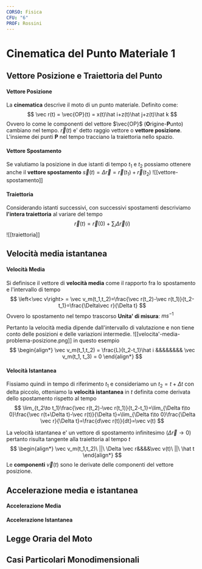 ```yaml
---
CORSO: Fisica
CFU: "6"
PROF: Rossini
---
```

# Cinematica del Punto Materiale 1
## Vettore Posizione e Traiettoria del Punto
#### Vettore Posizione
La **cinematica** descrive il moto di un punto materiale. Definito come:
$$
\vec r(t) = \vec{OP}(t) = x(t)\hat i+z(t)\hat j+z(t)\hat k
$$
Ovvero lo come le componenti del vettore $\vec{OP}$ (**O**rigine-**P**unto) cambiano nel tempo.
$\vec r(t)$ e' detto raggio vettore o **vettore posizione**. L'insieme dei punti **P** nel tempo tracciano la traiettoria nello spazio.
#### Vettore Spostamento
Se valutiamo la posizione in due istanti di tempo $t_1$ e $t_2$ possiamo ottenere anche il **vettore spostamento** $\vec s(t)=\Delta \vec r = \vec r(t_1)+\vec r(t_2)$
![[vettore-spostamento]]
#### Traiettoria
Considerando istanti successivi, con successivi spostamenti descriviamo **l'intera traiettoria** al variare del tempo
$$
\vec r(t) = \vec r(0)+\sum_i\Delta\vec r(i)
$$
![[traiettoria]]
## Velocità media istantanea
#### Velocità Media
Si definisce il vettore di **velocità media** come il rapporto fra lo spostamento e l'intervallo di tempo
$$
\left<\vec v\right> = \vec v_m(t_1,t_2)=\frac{\vec r(t_2)-\vec r(t_1)}{t_2-t_1}=\frac{\Delta\vec r}{\Delta t}
$$
Ovvero lo spostamento nel tempo trascorso
**Unita' di misura**: $ms^{-1}$

Pertanto la velocità media dipende dall'intervallo di valutazione e non tiene conto delle posizioni e delle variazioni intermedie.
![[velocita'-media-problema-posizione.png]]
in questo esempio
$$
\begin{align*}
\vec v_m(t_1,t_2) = \frac{L}{t_2-t_1}\hat i &&&&&&&& \vec v_m(t_1, t_3) = 0
\end{align*}
$$
#### Velocità Istantanea
Fissiamo quindi in tempo di riferimento $t_1$ e consideriamo un $t_2=t+ \Delta t$ con delta piccolo, otteniamo la **velocità istantanea** in $t$ definita come derivata dello spostamento rispetto al tempo
$$
\lim_{t_2\to t_1}\frac{\vec r(t_2)-\vec r(t_1)}{t_2-t_1}=\lim_{\Delta t\to 0}\frac{\vec r(t+\Delta t)-\vec r(t)}{\Delta t}=\lim_{\Delta t\to 0}\frac{\Delta \vec r}{\Delta t}=\frac{d\vec r(t)}{dt}=\vec v(t)
$$

La velocità istantanea e' un vettore di spostamento infinitesimo ($\Delta \vec r\to 0$) pertanto risulta tangente alla traiettoria al tempo $t$
$$
\begin{align*}
\vec v_m(t_1,t_2)\ ||\ \Delta \vec r&&&&\vec v(t)\ ||\ \hat t
\end{align*}
$$
Le **componenti** $\vec v(t)$ sono le derivate delle componenti del vettore posizione.
## Accelerazione media e istantanea
#### Accelerazione Media
#### Accelerazione Istantanea
## Legge Oraria del Moto
## Casi Particolari Monodimensionali
